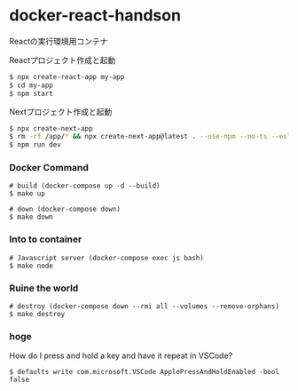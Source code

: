 # docker-react-handson
Reactの実行環境用コンテナ

Reactプロジェクト作成と起動
```bash
$ npx create-react-app my-app
$ cd my-app
$ npm start
```
Nextプロジェクト作成と起動
```bash
$ npx create-next-app
$ rm -rf /app/* && npx create-next-app@latest . --use-npm --no-ts --eslint
$ npm run dev
```

### Docker Command
```
# build (docker-compose up -d --build)
$ make up

# down (docker-compose down)
$ make down
```

### Into to container
```
# Javascript server (docker-compose exec js bash)
$ make node
```


### Ruine the world
```
# destroy (docker-compose down --rmi all --volumes --remove-orphans)
$ make destroy
```


### hoge
How do I press and hold a key and have it repeat in VSCode?
```
$ defaults write com.microsoft.VSCode ApplePressAndHoldEnabled -bool false

```
